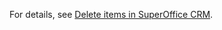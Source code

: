<!-- markdownlint-disable-file MD041 -->
For details, see [Delete items in SuperOffice CRM][1].

<!-- Referenced links -->
[1]: ../basics/deleting-elements.md
